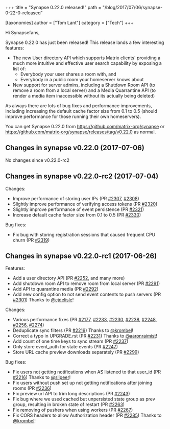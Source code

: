 +++
title = "Synapse 0.22.0 released!"
path = "/blog/2017/07/06/synapse-0-22-0-released"

[taxonomies]
author = ["Tom Lant"]
category = ["Tech"]
+++

Hi Synapsefans,

Synapse 0.22.0 has just been released! This release lands a few interesting features:
<ul>
 	<li>The new User directory API which supports Matrix clients' providing a much more intuitive and effective user search capability by exposing a list of:
<ul>
 	<li>Everybody your user shares a room with, and</li>
 	<li>Everybody in a public room your homeserver knows about</li>
</ul>
</li>
 	<li>New support for server admins, including a Shutdown Room API (to remove a room from a local server) and a Media Quarrantine API (to render a media item inaccessible without its actually being deleted)</li>
</ul>
As always there are lots of bug fixes and performance improvements, including increasing the default cache factor size from 0.1 to 0.5 (should improve performance for those running their own homeservers).

You can get Synapse 0.22.0 from <a href="https://github.com/matrix-org/synapse">https://github.com/matrix-org/synapse</a> or <a href="https://github.com/matrix-org/synapse/releases/tag/v0.22.0">https://github.com/matrix-org/synapse/releases/tag/v0.22.0</a> as normal.

## Changes in synapse v0.22.0 (2017-07-06)

No changes since v0.22.0-rc2

## Changes in synapse v0.22.0-rc2 (2017-07-04)

Changes:
<ul>
 	<li>Improve performance of storing user IPs (PR <a class="issue-link js-issue-link" href="https://github.com/matrix-org/synapse/pull/2307" data-url="https://github.com/matrix-org/synapse/issues/2307" data-id="238837177" data-error-text="Failed to load issue title" data-permission-text="Issue title is private">#2307</a>, <a class="issue-link js-issue-link" href="https://github.com/matrix-org/synapse/pull/2308" data-url="https://github.com/matrix-org/synapse/issues/2308" data-id="238864014" data-error-text="Failed to load issue title" data-permission-text="Issue title is private">#2308</a>)</li>
 	<li>Slightly improve performance of verifying access tokens (PR <a class="issue-link js-issue-link" href="https://github.com/matrix-org/synapse/pull/2320" data-url="https://github.com/matrix-org/synapse/issues/2320" data-id="239486219" data-error-text="Failed to load issue title" data-permission-text="Issue title is private">#2320</a>)</li>
 	<li>Slightly improve performance of event persistence (PR <a class="issue-link js-issue-link" href="https://github.com/matrix-org/synapse/pull/2321" data-url="https://github.com/matrix-org/synapse/issues/2321" data-id="239502265" data-error-text="Failed to load issue title" data-permission-text="Issue title is private">#2321</a>)</li>
 	<li>Increase default cache factor size from 0.1 to 0.5 (PR <a class="issue-link js-issue-link" href="https://github.com/matrix-org/synapse/pull/2330" data-url="https://github.com/matrix-org/synapse/issues/2330" data-id="240356521" data-error-text="Failed to load issue title" data-permission-text="Issue title is private">#2330</a>)</li>
</ul>
Bug fixes:
<ul>
 	<li>Fix bug with storing registration sessions that caused frequent CPU churn
(PR <a class="issue-link js-issue-link" href="https://github.com/matrix-org/synapse/pull/2319" data-url="https://github.com/matrix-org/synapse/issues/2319" data-id="239472982" data-error-text="Failed to load issue title" data-permission-text="Issue title is private">#2319</a>)</li>
</ul>

## Changes in synapse v0.22.0-rc1 (2017-06-26)

Features:
<ul>
 	<li>Add a user directory API (PR <a class="issue-link js-issue-link" href="https://github.com/matrix-org/synapse/pull/2252" data-url="https://github.com/matrix-org/synapse/issues/2252" data-id="232602331" data-error-text="Failed to load issue title" data-permission-text="Issue title is private">#2252</a>, and many more)</li>
 	<li>Add shutdown room API to remove room from local server (PR <a class="issue-link js-issue-link" title="Add shutdown room API" href="https://github.com/matrix-org/synapse/pull/2291" data-id="236863021" data-error-text="Failed to load issue title" data-permission-text="Issue title is private">#2291</a>)</li>
 	<li>Add API to quarantine media (PR <a class="issue-link js-issue-link" href="https://github.com/matrix-org/synapse/pull/2292" data-url="https://github.com/matrix-org/synapse/issues/2292" data-id="236951215" data-error-text="Failed to load issue title" data-permission-text="Issue title is private">#2292</a>)</li>
 	<li>Add new config option to not send event contents to push servers (PR <a class="issue-link js-issue-link" title="Add configuration parameter to allow redaction of content from push m…" href="https://github.com/matrix-org/synapse/pull/2301" data-id="238111730" data-error-text="Failed to load issue title" data-permission-text="Issue title is private">#2301</a>)
Thanks to <a class="user-mention" href="https://github.com/cjdelisle">@cjdelisle</a>!</li>
</ul>
Changes:
<ul>
 	<li>Various performance fixes (PR <a class="issue-link js-issue-link" href="https://github.com/matrix-org/synapse/pull/2177" data-url="https://github.com/matrix-org/synapse/issues/2177" data-id="225644418" data-error-text="Failed to load issue title" data-permission-text="Issue title is private">#2177</a>, <a class="issue-link js-issue-link" href="https://github.com/matrix-org/synapse/pull/2233" data-url="https://github.com/matrix-org/synapse/issues/2233" data-id="229717425" data-error-text="Failed to load issue title" data-permission-text="Issue title is private">#2233</a>, <a class="issue-link js-issue-link" href="https://github.com/matrix-org/synapse/pull/2230" data-url="https://github.com/matrix-org/synapse/issues/2230" data-id="229354438" data-error-text="Failed to load issue title" data-permission-text="Issue title is private">#2230</a>, <a class="issue-link js-issue-link" href="https://github.com/matrix-org/synapse/pull/2238" data-url="https://github.com/matrix-org/synapse/issues/2238" data-id="230015890" data-error-text="Failed to load issue title" data-permission-text="Issue title is private">#2238</a>, <a class="issue-link js-issue-link" href="https://github.com/matrix-org/synapse/pull/2248" data-url="https://github.com/matrix-org/synapse/issues/2248" data-id="231384660" data-error-text="Failed to load issue title" data-permission-text="Issue title is private">#2248</a>, <a class="issue-link js-issue-link" href="https://github.com/matrix-org/synapse/pull/2256" data-url="https://github.com/matrix-org/synapse/issues/2256" data-id="234157222" data-error-text="Failed to load issue title" data-permission-text="Issue title is private">#2256</a>,
<a class="issue-link js-issue-link" href="https://github.com/matrix-org/synapse/pull/2274" data-url="https://github.com/matrix-org/synapse/issues/2274" data-id="235482780" data-error-text="Failed to load issue title" data-permission-text="Issue title is private">#2274</a>)</li>
 	<li>Deduplicate sync filters (PR <a class="issue-link js-issue-link" href="https://github.com/matrix-org/synapse/pull/2219" data-url="https://github.com/matrix-org/synapse/issues/2219" data-id="228004726" data-error-text="Failed to load issue title" data-permission-text="Issue title is private">#2219</a>) Thanks to <a class="user-mention" href="https://github.com/krombel">@krombel</a>!</li>
 	<li>Correct a typo in UPGRADE.rst (PR <a class="issue-link js-issue-link" href="https://github.com/matrix-org/synapse/pull/2231" data-url="https://github.com/matrix-org/synapse/issues/2231" data-id="229539435" data-error-text="Failed to load issue title" data-permission-text="Issue title is private">#2231</a>) Thanks to <a class="user-mention" href="https://github.com/aaronraimist">@aaronraimist</a>!</li>
 	<li>Add count of one time keys to sync stream (PR <a class="issue-link js-issue-link" href="https://github.com/matrix-org/synapse/pull/2237" data-url="https://github.com/matrix-org/synapse/issues/2237" data-id="229999204" data-error-text="Failed to load issue title" data-permission-text="Issue title is private">#2237</a>)</li>
 	<li>Only store event_auth for state events (PR <a class="issue-link js-issue-link" href="https://github.com/matrix-org/synapse/pull/2247" data-url="https://github.com/matrix-org/synapse/issues/2247" data-id="231038843" data-error-text="Failed to load issue title" data-permission-text="Issue title is private">#2247</a>)</li>
 	<li>Store URL cache preview downloads separately (PR <a class="issue-link js-issue-link" href="https://github.com/matrix-org/synapse/pull/2299" data-url="https://github.com/matrix-org/synapse/issues/2299" data-id="238100783" data-error-text="Failed to load issue title" data-permission-text="Issue title is private">#2299</a>)</li>
</ul>
Bug fixes:
<ul>
 	<li>Fix users not getting notifications when AS listened to that user_id (PR
<a class="issue-link js-issue-link" href="https://github.com/matrix-org/synapse/pull/2216" data-url="https://github.com/matrix-org/synapse/issues/2216" data-id="227919645" data-error-text="Failed to load issue title" data-permission-text="Issue title is private">#2216</a>) Thanks to <a class="user-mention" href="https://github.com/slipeer">@slipeer</a>!</li>
 	<li>Fix users without push set up not getting notifications after joining rooms
(PR <a class="issue-link js-issue-link" href="https://github.com/matrix-org/synapse/pull/2236" data-url="https://github.com/matrix-org/synapse/issues/2236" data-id="229977772" data-error-text="Failed to load issue title" data-permission-text="Issue title is private">#2236</a>)</li>
 	<li>Fix preview url API to trim long descriptions (PR <a class="issue-link js-issue-link" href="https://github.com/matrix-org/synapse/pull/2243" data-url="https://github.com/matrix-org/synapse/issues/2243" data-id="230506502" data-error-text="Failed to load issue title" data-permission-text="Issue title is private">#2243</a>)</li>
 	<li>Fix bug where we used cached but unpersisted state group as prev group,
resulting in broken state of restart (PR <a class="issue-link js-issue-link" href="https://github.com/matrix-org/synapse/pull/2263" data-url="https://github.com/matrix-org/synapse/issues/2263" data-id="234489302" data-error-text="Failed to load issue title" data-permission-text="Issue title is private">#2263</a>)</li>
 	<li>Fix removing of pushers when using workers (PR <a class="issue-link js-issue-link" title="Fix removing of pushers when using workers" href="https://github.com/matrix-org/synapse/pull/2267" data-id="234785628" data-error-text="Failed to load issue title" data-permission-text="Issue title is private">#2267</a>)</li>
 	<li>Fix CORS headers to allow Authorization header (PR <a class="issue-link js-issue-link" title="allow Authorization header" href="https://github.com/matrix-org/synapse/pull/2285" data-id="236427727" data-error-text="Failed to load issue title" data-permission-text="Issue title is private">#2285</a>) Thanks to <a class="user-mention" href="https://github.com/krombel">@krombel</a>!</li>
</ul>
